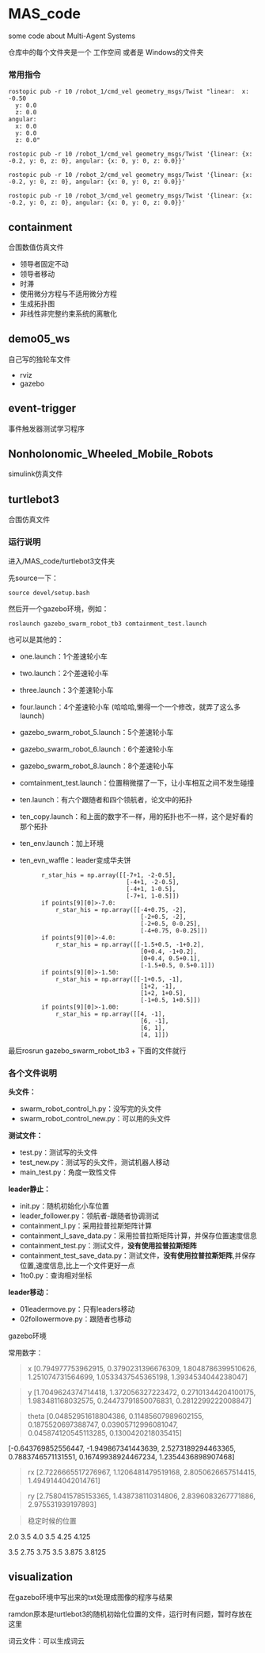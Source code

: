 # MAS_code
some code about Multi-Agent Systems

仓库中的每个文件夹是一个 工作空间 或者是 Windows的文件夹

### 常用指令
```
rostopic pub -r 10 /robot_1/cmd_vel geometry_msgs/Twist "linear:  x: -0.50
  y: 0.0
  z: 0.0
angular:
  x: 0.0
  y: 0.0
  z: 0.0"
```
```
rostopic pub -r 10 /robot_1/cmd_vel geometry_msgs/Twist '{linear: {x: -0.2, y: 0, z: 0}, angular: {x: 0, y: 0, z: 0.0}}'
```
```
rostopic pub -r 10 /robot_2/cmd_vel geometry_msgs/Twist '{linear: {x: -0.2, y: 0, z: 0}, angular: {x: 0, y: 0, z: 0.0}}'
```
```
rostopic pub -r 10 /robot_3/cmd_vel geometry_msgs/Twist '{linear: {x: -0.2, y: 0, z: 0}, angular: {x: 0, y: 0, z: 0.0}}'
```

## containment
合围数值仿真文件
- 领导者固定不动
- 领导者移动
- 时滞
- 使用微分方程与不适用微分方程
- 生成拓扑图
- 非线性非完整约束系统的离散化

## demo05_ws
自己写的独轮车文件
- rviz
- gazebo

## event-trigger
事件触发器测试学习程序

## Nonholonomic_Wheeled_Mobile_Robots
simulink仿真文件

## turtlebot3
合围仿真文件

### 运行说明
进入/MAS_code/turtlebot3文件夹

先source一下：

```
source devel/setup.bash
```
然后开一个gazebo环境，例如：
```
roslaunch gazebo_swarm_robot_tb3 comtainment_test.launch 
```
也可以是其他的：

- one.launch：1个差速轮小车
- two.launch：2个差速轮小车
- three.launch：3个差速轮小车
- four.launch：4个差速轮小车 (哈哈哈,懒得一个一个修改，就弄了这么多launch)
- gazebo_swarm_robot_5.launch：5个差速轮小车
- gazebo_swarm_robot_6.launch：6个差速轮小车
- gazebo_swarm_robot_8.launch：8个差速轮小车
- comtainment_test.launch：位置稍微摆了一下，让小车相互之间不发生碰撞
- ten.launch：有六个跟随者和四个领航者，论文中的拓扑
- ten_copy.launch：和上面的数字不一样，用的拓扑也不一样，这个是好看的那个拓扑
- ten_env.launch：加上环境
- ten_evn_waffle：leader变成华夫饼


            r_star_his = np.array([[-7+1, -2-0.5], 
                                    [-4+1, -2-0.5], 
                                    [-4+1, 1-0.5],
                                    [-7+1, 1-0.5]])
            if points[9][0]>-7.0:
                r_star_his = np.array([[-4+0.75, -2], 
                                        [-2+0.5, -2], 
                                        [-2+0.5, 0-0.25],
                                        [-4+0.75, 0-0.25]])
            if points[9][0]>-4.0:
                r_star_his = np.array([[-1.5+0.5, -1+0.2], 
                                        [0+0.4, -1+0.2], 
                                        [0+0.4, 0.5+0.1],
                                        [-1.5+0.5, 0.5+0.1]])
            if points[9][0]>-1.50:
                r_star_his = np.array([[-1+0.5, -1], 
                                        [1+2, -1], 
                                        [1+2, 1+0.5],
                                        [-1+0.5, 1+0.5]])
            if points[9][0]>-1.00:
                r_star_his = np.array([[4, -1], 
                                        [6, -1], 
                                        [6, 1],
                                        [4, 1]])

最后rosrun gazebo_swarm_robot_tb3 + 下面的文件就行

### 各个文件说明
**头文件：**
- swarm_robot_control_h.py：没写完的头文件
- swarm_robot_control_new.py：可以用的头文件

**测试文件：**
- test.py：测试写的头文件
- test_new.py：测试写的头文件，测试机器人移动
- main_test.py：角度一致性文件

**leader静止：**
- init.py：随机初始化小车位置
- leader_follower.py：领航者-跟随者协调测试
- containment_l.py：采用拉普拉斯矩阵计算
- containment_l_save_data.py：采用拉普拉斯矩阵计算，并保存位置速度信息
- containment_test.py：测试文件，**没有使用拉普拉斯矩阵**
- containment_test_save_data.py：测试文件，**没有使用拉普拉斯矩阵**,并保存位置,速度信息,比上一个文件更好一点
- 1to0.py：查询相对坐标

**leader移动：**
- 01leadermove.py：只有leaders移动
- 02followermove.py：跟随者也移动

gazebo环境

常用数字：

> x
[0.794977753962915, 0.3790231396676309, 1.8048786399510626, 1.251074731564699, 1.0533437545365198, 1.3934534044238047]

> y
[1.7049624374714418, 1.372056327223472, 0.27101344204100175, 1.983481168032575, 0.24473791850076831, 0.2812299222008847]

> theta
[0.04852951618804386, 0.11485607989602155, 0.1875520697388747, 0.03905712996081047, 0.045874120545113285, 0.1300420218035415]

[-0.643769852556447, -1.949867341443639, 2.5273189294463365, 0.7883746571131551, 0.16749938924467234, 1.2354436898907468]

> rx
[2.7226665517276967, 1.1206481479519168, 2.8050626657514415, 1.4949144042014761]

> ry
[2.7580415785153365, 1.438738110314806, 2.8396083267771886, 2.975531939197893]

> 稳定时候的位置

2.0 3.5 4.0 3.5 4.25 4.125

3.5 2.75 3.75 3.5 3.875 3.8125

## visualization
在gazebo环境中写出来的txt处理成图像的程序与结果

ramdon原本是turtlebot3的随机初始化位置的文件，运行时有问题，暂时存放在这里

词云文件：可以生成词云
